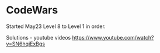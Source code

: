 # CodeWars

Started May23  Level 8 to Level 1 in order.



Solutions - youtube videos
https://www.youtube.com/watch?v=SN6hqiExBgs













